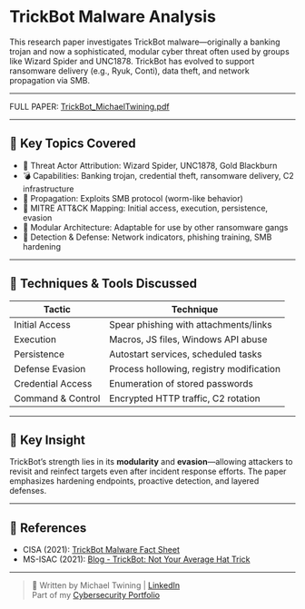 # TrickBot Malware Analysis

This research paper investigates TrickBot malware—originally a banking trojan and now a sophisticated, modular cyber threat often used by groups like Wizard Spider and UNC1878. TrickBot has evolved to support ransomware delivery (e.g., Ryuk, Conti), data theft, and network propagation via SMB.

---

FULL PAPER: [TrickBot_MichaelTwining.pdf](https://github.com/user-attachments/files/20796185/TrickBot_MichaelTwining.pdf)

---
## 📌 Key Topics Covered

- 👥 Threat Actor Attribution: Wizard Spider, UNC1878, Gold Blackburn
- 💣 Capabilities: Banking trojan, credential theft, ransomware delivery, C2 infrastructure
- 🔁 Propagation: Exploits SMB protocol (worm-like behavior)
- 🧰 MITRE ATT&CK Mapping: Initial access, execution, persistence, evasion
- 🧬 Modular Architecture: Adaptable for use by other ransomware gangs
- 🔐 Detection & Defense: Network indicators, phishing training, SMB hardening

---

## 🔧 Techniques & Tools Discussed

| Tactic                | Technique                                 |
|-----------------------|--------------------------------------------|
| Initial Access        | Spear phishing with attachments/links      |
| Execution             | Macros, JS files, Windows API abuse        |
| Persistence           | Autostart services, scheduled tasks        |
| Defense Evasion       | Process hollowing, registry modification   |
| Credential Access     | Enumeration of stored passwords            |
| Command & Control     | Encrypted HTTP traffic, C2 rotation        |

---

## 🧠 Key Insight

TrickBot’s strength lies in its **modularity** and **evasion**—allowing attackers to revisit and reinfect targets even after incident response efforts. The paper emphasizes hardening endpoints, proactive detection, and layered defenses.

---

## 📎 References

- CISA (2021): [TrickBot Malware Fact Sheet](https://www.cisa.gov/sites/default/files/publications/TrickBot_Fact_Sheet_508.pdf)
- MS-ISAC (2021): [Blog - TrickBot: Not Your Average Hat Trick](https://www.cisecurity.org/insights/blog/trickbot-not-your-average-hat-trick-a-malware-with-multiple-hats)

---

> 📘 Written by Michael Twining | [LinkedIn](https://linkedin.com/in/michael-twining)  
> Part of my [Cybersecurity Portfolio](https://github.com/usrtem/MichaelTwining-Portfolio)
